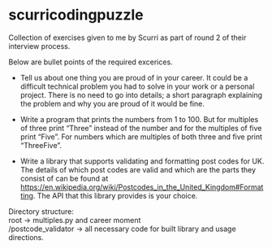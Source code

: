 # scurricodingpuzzle

Collection of exercises given to me by Scurri as part of round 2 of their interview process.

Below are bullet points of the required excerices.

- Tell us about one thing you are proud of in your career. It could be a difficult technical problem you had to solve in your work or a personal project. There is no need to go into details; a short paragraph explaining the problem and why you are proud of it would be fine. 

- Write a program that prints the numbers from 1 to 100. But for multiples of three print “Three” instead of the number and for the multiples of five print “Five”. For numbers which are multiples of both three and five print “ThreeFive”. 
  
- Write a library that supports validating and formatting post codes for UK. The details of which post codes are valid and which are the parts they consist of can be found at https://en.wikipedia.org/wiki/Postcodes_in_the_United_Kingdom#Formatting. The API that this library provides is your choice.

Directory structure:  
root -> multiples.py and career moment  
/postcode_validator -> all necessary code for built library and usage directions.
